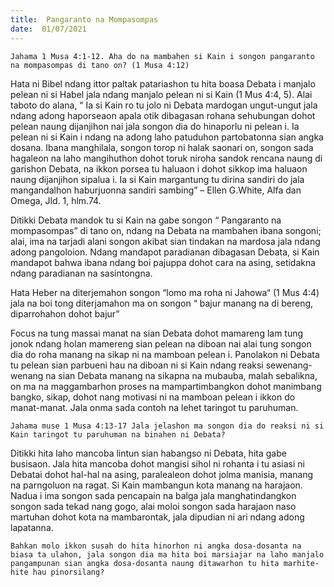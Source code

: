 ```yaml
---
title:  Pangaranto na Mompasompas
date:  01/07/2021
---
```


`Jahama 1 Musa 4:1-12. Aha do na mambahen si Kain i songon pangaranto na mompasompas di tano on? (1 Musa 4:12)`

Hata ni Bibel ndang ittor paltak patariashon tu hita boasa Debata i manjalo pelean ni si Habel jala ndang manjalo pelean ni si Kain (1 Mus 4:4, 5). Alai taboto do alana, “ Ia si Kain ro tu jolo ni Debata mardogan ungut-ungut jala ndang adong haporseaon apala otik dibagasan rohana sehubungan dohot pelean naung dijanjihon nai jala songon dia do hinaporlu ni pelean i. Ia pelean ni si Kain i ndang na adong laho patuduhon partobatonna sian angka dosana. Ibana manghilala, songon torop ni halak saonari on, songon sada hagaleon na laho mangihuthon dohot toruk niroha sandok rencana naung di garishon Debata, na ikkon porsea tu haluaon i dohot sikkop ima haluaon naung dijanjihon sipalua i. Ia si Kain margantung tu dirina sandiri do jala mangandalhon haburjuonna sandiri sambing” – Ellen G.White, Alfa dan Omega, Jld. 1, hlm.74.

Ditikki Debata mandok tu si Kain na gabe songon “ Pangaranto na mompasompas” di tano on, ndang na Debata na mambahen ibana songoni; alai, ima na tarjadi alani songon akibat sian tindakan na mardosa jala ndang adong pangoloion. Ndang mandapot paradianan dibagasan Debata, si Kain mandapot bahwa ibana ndang boi pajuppa dohot cara na asing, setidakna ndang paradianan na sasintongna.

Hata Heber na diterjemahon songon “lomo ma roha ni Jahowa“ (1 Mus 4:4) jala na boi tong diterjamahon ma on songon “ bajur manang na di bereng, diparrohahon dohot bajur”

Focus na tung massai manat na sian Debata dohot mamareng lam tung jonok ndang holan mamereng sian pelean na diboan nai alai tung songon dia do roha manang na sikap ni na mamboan pelean i. Panolakon ni Debata tu pelean sian parbueni hau na diboan ni si Kain ndang reaksi sewenang-wenang na sian Debata manang na sikapna na mubauba, malah sebalikna, on ma na maggambarhon proses na mampartimbangkon dohot manimbang bangko, sikap, dohot nang motivasi ni na mamboan pelean i ikkon do manat-manat. Jala onma sada contoh na lehet taringot tu paruhuman.

`Jahama muse 1 Musa 4:13-17 Jala jelashon ma songon dia do reaksi ni si Kain taringot tu paruhuman na binahen ni Debata?`

Ditikki hita laho mancoba lintun sian habangso ni Debata, hita gabe busisaon. Jala hita mancoba dohot mangisi sihol ni rohanta i tu asiasi ni Debatai dohot hal-hal na asing, paralealeon dohot jolma manisia, manang na parngoluon na ragat. Si Kain mambangun kota manang na harajaon. Nadua i ima songon sada pencapain na balga jala manghatindangkon songon sada tekad nang gogo, alai moloi songon sada harajaon naso martuhan dohot kota na mambarontak, jala dipudian ni ari ndang adong lapatanna.

`Bahkan molo ikkon susah do hita hinorhon ni angka dosa-dosanta na biasa ta ulahon, jala songon dia ma hita boi marsiajar na laho manjalo pangampunan sian angka dosa-dosanta naung ditawarhon tu hita marhite-hite hau pinorsilang?`